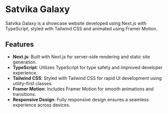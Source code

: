 # Satvika Galaxy

Satvika Galaxy is a showcase website developed using Next.js with TypeScript, styled with Tailwind CSS and animated using Framer Motion.

## Features

- **Next.js**: Built with Next.js for server-side rendering and static site generation.
- **TypeScript**: Utilizes TypeScript for type safety and improved developer experience.
- **Tailwind CSS**: Styled with Tailwind CSS for rapid UI development using utility-first classes.
- **Framer Motion**: Includes Framer Motion for smooth animations and transitions.
- **Responsive Design**: Fully responsive design ensures a seamless experience across devices.

